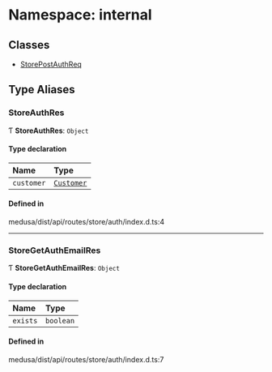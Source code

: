# Namespace: internal

## Classes

- [StorePostAuthReq](../classes/internal-31.StorePostAuthReq.md)

## Type Aliases

### StoreAuthRes

Ƭ **StoreAuthRes**: `Object`

#### Type declaration

| Name | Type |
| :------ | :------ |
| `customer` | [`Customer`](../classes/internal.Customer.md) |

#### Defined in

medusa/dist/api/routes/store/auth/index.d.ts:4

___

### StoreGetAuthEmailRes

Ƭ **StoreGetAuthEmailRes**: `Object`

#### Type declaration

| Name | Type |
| :------ | :------ |
| `exists` | `boolean` |

#### Defined in

medusa/dist/api/routes/store/auth/index.d.ts:7
